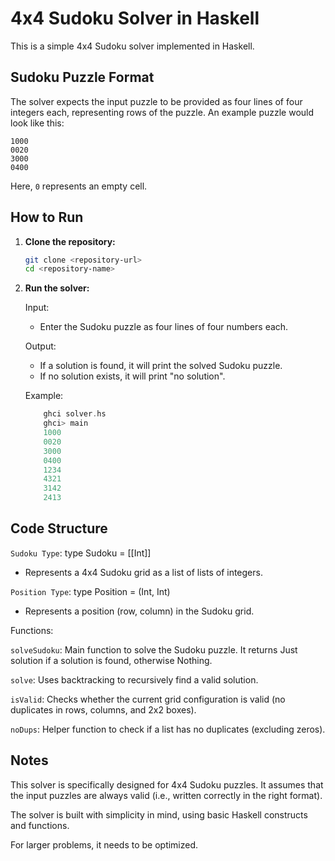 # 4x4 Sudoku Solver in Haskell

This is a simple 4x4 Sudoku solver implemented in Haskell.

## Sudoku Puzzle Format

The solver expects the input puzzle to be provided as four lines of four integers each, representing rows of the puzzle. An example puzzle would look like this:

```
1000
0020
3000
0400
```

Here, `0` represents an empty cell.

## How to Run

1. **Clone the repository:**

   ```bash
   git clone <repository-url>
   cd <repository-name>
   ```

2. **Run the solver:**

    Input:

    - Enter the Sudoku puzzle as four lines of four numbers each.

    Output:

    - If a solution is found, it will print the solved Sudoku puzzle.
    - If no solution exists, it will print "no solution".

    Example:

    ```haskell
        ghci solver.hs
        ghci> main
        1000
        0020
        3000
        0400
        1234
        4321
        3142
        2413
    ```

## Code Structure

`Sudoku Type`: type Sudoku = [[Int]]

- Represents a 4x4 Sudoku grid as a list of lists of integers.

`Position Type`: type Position = (Int, Int)

- Represents a position (row, column) in the Sudoku grid.

Functions:

`solveSudoku`: Main function to solve the Sudoku puzzle. It returns Just solution if a solution is found, otherwise Nothing.

`solve`: Uses backtracking to recursively find a valid solution.

`isValid`: Checks whether the current grid configuration is valid (no duplicates in rows, columns, and 2x2 boxes).

`noDups`: Helper function to check if a list has no duplicates (excluding zeros).

## Notes

This solver is specifically designed for 4x4 Sudoku puzzles. It assumes that the input puzzles are always valid (i.e., written correctly in the right format).

The solver is built with simplicity in mind, using basic Haskell constructs and functions.

For larger problems, it needs to be optimized.